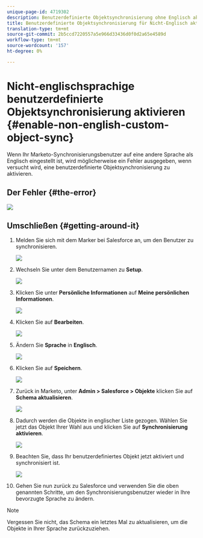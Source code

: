 ```yaml
---
unique-page-id: 4719302
description: Benutzerdefinierte Objektsynchronisierung ohne Englisch aktivieren - Marketing Docs - Produktdokumentation
title: Benutzerdefinierte Objektsynchronisierung für Nicht-Englisch aktivieren
translation-type: tm+mt
source-git-commit: 2b5ccd7220557a5e966d33436d0f0d2a65e4589d
workflow-type: tm+mt
source-wordcount: '157'
ht-degree: 0%

---
```



# Nicht-englischsprachige benutzerdefinierte Objektsynchronisierung aktivieren {#enable-non-english-custom-object-sync}

Wenn Ihr Marketo-Synchronisierungsbenutzer auf eine andere Sprache als Englisch eingestellt ist, wird möglicherweise ein Fehler ausgegeben, wenn versucht wird, eine benutzerdefinierte Objektsynchronisierung zu aktivieren.

## Der Fehler {#the-error}

![](assets/image2014-12-10-13-3a17-3a51.png)

## Umschließen {#getting-around-it}

1. Melden Sie sich mit dem Marker bei Salesforce an, um den Benutzer zu synchronisieren.

   ![](assets/image2014-12-10-13-3a18-3a1.png)

1. Wechseln Sie unter dem Benutzernamen zu **Setup**.

   ![](assets/image2014-12-10-13-3a18-3a11.png)

1. Klicken Sie unter **Persönliche Informationen** auf **Meine persönlichen Informationen**.

   ![](assets/image2014-12-10-13-3a18-3a22.png)

1. Klicken Sie auf **Bearbeiten**.

   ![](assets/image2014-12-10-13-3a18-3a32.png)

1. Ändern Sie **Sprache** in **Englisch**.

   ![](assets/image2014-12-10-13-3a18-3a45.png)

1. Klicken Sie auf **Speichern**.

   ![](assets/image2014-12-10-13-3a18-3a55.png)

1. Zurück in Marketo, unter **Admin > Salesforce > Objekte** klicken Sie auf **Schema aktualisieren**.

   ![](assets/image2014-12-10-13-3a19-3a6.png)

1. Dadurch werden die Objekte in englischer Liste gezogen. Wählen Sie jetzt das Objekt Ihrer Wahl aus und klicken Sie auf **Synchronisierung aktivieren**.

   ![](assets/image2014-12-10-13-3a19-3a16.png)

1. Beachten Sie, dass Ihr benutzerdefiniertes Objekt jetzt aktiviert und synchronisiert ist.

   ![](assets/image2014-12-10-13-3a19-3a26.png)

1. Gehen Sie nun zurück zu Salesforce und verwenden Sie die oben genannten Schritte, um den Synchronisierungsbenutzer wieder in Ihre bevorzugte Sprache zu ändern.

>[!NOTE]
>
>Vergessen Sie nicht, das Schema ein letztes Mal zu aktualisieren, um die Objekte in Ihrer Sprache zurückzuziehen.
